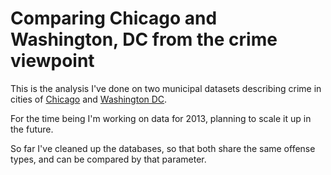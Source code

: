 # Comparing Chicago and Washington, DC from the crime viewpoint

This is the analysis I've done on two municipal datasets describing crime in cities of [Chicago](https://data.cityofchicago.org/Public-Safety/Crimes-2001-to-present/ijzp-q8t2) and [Washington DC](http://data.octo.dc.gov/metadata.aspx?id=3).  

For the time being I'm working on data for 2013, planning to scale it up in the future.   

So far I've cleaned up the databases, so that both share the same offense types, and can be compared by that parameter.  
